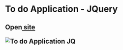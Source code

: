 <h1>To do Application - JQuery</h1>
<h2>Open<a href="https://cwetkow.github.io/jquery-elements/to-do-application" target="_blank"> site</a><a</h2>
<p>
	<img src="https://user-images.githubusercontent.com/20288358/29912969-44902fde-8e3c-11e7-82fd-68e327d56cdd.png" alt="To do Application JQ">
</p>